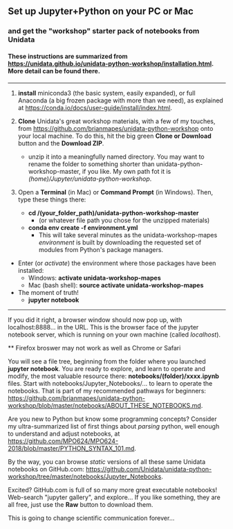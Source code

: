 ## Set up Jupyter+Python on your PC or Mac
### and get the "workshop" starter pack of notebooks from Unidata

#### These instructions are summarized from https://unidata.github.io/unidata-python-workshop/installation.html. More detail can be found there.

--------------

   1. **install** miniconda3 (the basic system, easily expanded), or full Anaconda (a big frozen package with more than we need), as explained at https://conda.io/docs/user-guide/install/index.html. 
   
   2. **Clone** Unidata's great workshop materials, with a few of my touches, from https://github.com/brianmapes/unidata-python-workshop onto your local machine. To do this, hit the big green **Clone or Download** button and the **Download ZIP**.  
   
      - unzip it into a meaningfully named directory. You may want to rename the folder to something shorter than unidata-python-workshop-master, if you like. My own path fot it is _(home)/Jupyter/unidata-python-workshop_. 

   3. Open a **Terminal** (in Mac) or **Command Prompt** (in Windows). Then, type these things there: 
   
      * **cd /(your_folder_path)/unidata-python-workshop-master** 
         - (or whatever file path you chose for the unzipped materials)
      * **conda env create -f environment.yml**
        * This will take several minutes as the unidata-workshop-mapes _environment_ is built by downloading the requested set of modules from Python's package managers. 

   * Enter (or _activate_) the environment where those packages have been installed:
      * Windows: **activate unidata-workshop-mapes**
      * Mac (bash shell): **source activate unidata-workshop-mapes**
   * The moment of truth! 
      * **jupyter notebook**
      
---------------------
If you did it right, a browser window should now pop up, with localhost:8888... in the URL. This is the browser face of the jupyter notebook server, which is running on your own machine (called _localhost_). 

** Firefox broswer may not work as well as Chrome or Safari

You will see a file tree, beginning from the folder where you launched **jupyter notebook**. You are ready to explore, and learn to operate and modify, the most valuable resource there: **notebooks/(folder)/xxxx.ipynb** files. Start with notebooks/Jupyter_Notebooks/... to learn to operate the notebooks. That is part of my recommended pathways for beginners: https://github.com/brianmapes/unidata-python-workshop/blob/master/notebooks/ABOUT_THESE_NOTEBOOKS.md. 

Are you new to Python but know some programming concepts? Consider my ultra-summarized list of first things about _parsing_ python, well enough to understand and adjust notebooks, at https://github.com/MPO624/MPO624-2018/blob/master/PYTHON_SYNTAX_101.md. 

By the way, you can browse _static_ versions of all these same Unidata notebooks on GitHub.com: https://github.com/Unidata/unidata-python-workshop/tree/master/notebooks/Jupyter_Notebooks. 

Excited? GitHub.com is full of so many more great executable notebooks! Web-search "jupyter gallery", and explore... If you like something, they are all free, just use the **Raw** button to download them. 

This is going to change scientific communication forever...
